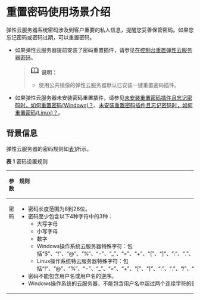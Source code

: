 # 重置密码使用场景介绍<a name="ZH-CN_TOPIC_0035643949"></a>

弹性云服务器系统密码涉及到客户重要的私人信息，提醒您妥善保管密码。如果您忘记密码或密码过期，可以重置密码。

-   如果弹性云服务器提前安装了密码重置插件，请参见[在控制台重置弹性云服务器密码](在控制台重置弹性云服务器密码.md)。

    >![](public_sys-resources/icon-note.gif) **说明：** 
    >-   使用公共镜像的弹性云服务器默认已安装一键重置密码插件。

-   如果弹性云服务器未安装密码重置插件，请参见[未安装重置密码插件且忘记密码时，如何重置密码\(Windows\)？](https://support.huaweicloud.com/ecs_faq/zh-cn_topic_0179487873.html)、[未安装重置密码插件且忘记密码时，如何重置密码\(Linux\)？](https://support.huaweicloud.com/ecs_faq/zh-cn_topic_0179487874.html)。

## 背景信息<a name="section1655373011248"></a>

弹性云服务器的密码规则如[表1](#zh-cn_topic_0021426802_table4381109318958)所示。

**表 1**  密码设置规则

<a name="zh-cn_topic_0021426802_table4381109318958"></a>
<table><thead align="left"><tr id="zh-cn_topic_0067909751_zh-cn_topic_0021426802_row925712618958"><th class="cellrowborder" valign="top" width="18.000000000000004%" id="mcps1.2.4.1.1"><p id="zh-cn_topic_0067909751_zh-cn_topic_0021426802_p1162970218958"><a name="zh-cn_topic_0067909751_zh-cn_topic_0021426802_p1162970218958"></a><a name="zh-cn_topic_0067909751_zh-cn_topic_0021426802_p1162970218958"></a>参数</p>
</th>
<th class="cellrowborder" valign="top" width="58.910000000000004%" id="mcps1.2.4.1.2"><p id="zh-cn_topic_0067909751_zh-cn_topic_0021426802_p248177818958"><a name="zh-cn_topic_0067909751_zh-cn_topic_0021426802_p248177818958"></a><a name="zh-cn_topic_0067909751_zh-cn_topic_0021426802_p248177818958"></a>规则</p>
</th>
<th class="cellrowborder" valign="top" width="23.090000000000003%" id="mcps1.2.4.1.3"><p id="zh-cn_topic_0067909751_zh-cn_topic_0021426802_p6680635518958"><a name="zh-cn_topic_0067909751_zh-cn_topic_0021426802_p6680635518958"></a><a name="zh-cn_topic_0067909751_zh-cn_topic_0021426802_p6680635518958"></a>样例</p>
</th>
</tr>
</thead>
<tbody><tr id="zh-cn_topic_0067909751_zh-cn_topic_0021426802_row4260571318958"><td class="cellrowborder" valign="top" width="18.000000000000004%" headers="mcps1.2.4.1.1 "><p id="zh-cn_topic_0067909751_zh-cn_topic_0021426802_p2851073918958"><a name="zh-cn_topic_0067909751_zh-cn_topic_0021426802_p2851073918958"></a><a name="zh-cn_topic_0067909751_zh-cn_topic_0021426802_p2851073918958"></a>密码</p>
</td>
<td class="cellrowborder" valign="top" width="58.910000000000004%" headers="mcps1.2.4.1.2 "><a name="zh-cn_topic_0067909751_zh-cn_topic_0021426802_ul5961106018958"></a><a name="zh-cn_topic_0067909751_zh-cn_topic_0021426802_ul5961106018958"></a><ul id="zh-cn_topic_0067909751_zh-cn_topic_0021426802_ul5961106018958"><li>密码长度范围为8到26位。</li><li>密码至少包含以下4种字符中的3种：<a name="zh-cn_topic_0067909751_zh-cn_topic_0021426802_ul24583583181022"></a><a name="zh-cn_topic_0067909751_zh-cn_topic_0021426802_ul24583583181022"></a><ul id="zh-cn_topic_0067909751_zh-cn_topic_0021426802_ul24583583181022"><li>大写字母</li><li>小写字母</li><li>数字</li><li>Windows操作系统<span id="text13313716705"><a name="text13313716705"></a><a name="text13313716705"></a>云服务器</span>特殊字符：包括<span class="parmvalue" id="zh-cn_topic_0067909751_parmvalue82532885311"><a name="zh-cn_topic_0067909751_parmvalue82532885311"></a><a name="zh-cn_topic_0067909751_parmvalue82532885311"></a>“$”</span>、<span class="parmvalue" id="zh-cn_topic_0067909751_parmvalue172652895318"><a name="zh-cn_topic_0067909751_parmvalue172652895318"></a><a name="zh-cn_topic_0067909751_parmvalue172652895318"></a>“!”</span>、<span class="parmvalue" id="zh-cn_topic_0067909751_parmvalue12662865312"><a name="zh-cn_topic_0067909751_parmvalue12662865312"></a><a name="zh-cn_topic_0067909751_parmvalue12662865312"></a>“@”</span>、<span class="parmvalue" id="zh-cn_topic_0067909751_parmvalue15263281530"><a name="zh-cn_topic_0067909751_parmvalue15263281530"></a><a name="zh-cn_topic_0067909751_parmvalue15263281530"></a>“%”</span>、<span class="parmvalue" id="zh-cn_topic_0067909751_parmvalue7269283538"><a name="zh-cn_topic_0067909751_parmvalue7269283538"></a><a name="zh-cn_topic_0067909751_parmvalue7269283538"></a>“-”</span>、<span class="parmvalue" id="zh-cn_topic_0067909751_parmvalue426628125315"><a name="zh-cn_topic_0067909751_parmvalue426628125315"></a><a name="zh-cn_topic_0067909751_parmvalue426628125315"></a>“_”</span>、<span class="parmvalue" id="zh-cn_topic_0067909751_parmvalue226102815533"><a name="zh-cn_topic_0067909751_parmvalue226102815533"></a><a name="zh-cn_topic_0067909751_parmvalue226102815533"></a>“=”</span>、<span class="parmvalue" id="zh-cn_topic_0067909751_parmvalue52662825314"><a name="zh-cn_topic_0067909751_parmvalue52662825314"></a><a name="zh-cn_topic_0067909751_parmvalue52662825314"></a>“+”</span>、<span class="parmvalue" id="zh-cn_topic_0067909751_parmvalue172618286538"><a name="zh-cn_topic_0067909751_parmvalue172618286538"></a><a name="zh-cn_topic_0067909751_parmvalue172618286538"></a>“[”</span>、<span class="parmvalue" id="zh-cn_topic_0067909751_zh-cn_topic_0021426802_parmvalue60359257144629"><a name="zh-cn_topic_0067909751_zh-cn_topic_0021426802_parmvalue60359257144629"></a><a name="zh-cn_topic_0067909751_zh-cn_topic_0021426802_parmvalue60359257144629"></a>“]”</span>、<span class="parmvalue" id="zh-cn_topic_0067909751_zh-cn_topic_0021426802_parmvalue60561486144642"><a name="zh-cn_topic_0067909751_zh-cn_topic_0021426802_parmvalue60561486144642"></a><a name="zh-cn_topic_0067909751_zh-cn_topic_0021426802_parmvalue60561486144642"></a>“:”</span>、<span class="parmvalue" id="zh-cn_topic_0067909751_zh-cn_topic_0021426802_parmvalue9333307144657"><a name="zh-cn_topic_0067909751_zh-cn_topic_0021426802_parmvalue9333307144657"></a><a name="zh-cn_topic_0067909751_zh-cn_topic_0021426802_parmvalue9333307144657"></a>“.”</span>、<span class="parmvalue" id="zh-cn_topic_0067909751_zh-cn_topic_0021426802_parmvalue6070704514474"><a name="zh-cn_topic_0067909751_zh-cn_topic_0021426802_parmvalue6070704514474"></a><a name="zh-cn_topic_0067909751_zh-cn_topic_0021426802_parmvalue6070704514474"></a>“/”</span>、<span class="parmvalue" id="zh-cn_topic_0067909751_parmvalue19441647111215"><a name="zh-cn_topic_0067909751_parmvalue19441647111215"></a><a name="zh-cn_topic_0067909751_parmvalue19441647111215"></a>“,”</span>和<span class="parmvalue" id="zh-cn_topic_0067909751_zh-cn_topic_0021426802_parmvalue12765627144711"><a name="zh-cn_topic_0067909751_zh-cn_topic_0021426802_parmvalue12765627144711"></a><a name="zh-cn_topic_0067909751_zh-cn_topic_0021426802_parmvalue12765627144711"></a>“?”</span></li><li>Linux操作系统特<span id="text14704122114019"><a name="text14704122114019"></a><a name="text14704122114019"></a>云服务器</span>特殊字符：包括<span class="parmvalue" id="zh-cn_topic_0067909751_parmvalue2087442019399"><a name="zh-cn_topic_0067909751_parmvalue2087442019399"></a><a name="zh-cn_topic_0067909751_parmvalue2087442019399"></a>“!”</span>、<span class="parmvalue" id="zh-cn_topic_0067909751_parmvalue587413204392"><a name="zh-cn_topic_0067909751_parmvalue587413204392"></a><a name="zh-cn_topic_0067909751_parmvalue587413204392"></a>“@”</span>、<span class="parmvalue" id="zh-cn_topic_0067909751_parmvalue1687452023910"><a name="zh-cn_topic_0067909751_parmvalue1687452023910"></a><a name="zh-cn_topic_0067909751_parmvalue1687452023910"></a>“%”</span>、<span class="parmvalue" id="zh-cn_topic_0067909751_parmvalue1887513207391"><a name="zh-cn_topic_0067909751_parmvalue1887513207391"></a><a name="zh-cn_topic_0067909751_parmvalue1887513207391"></a>“-”</span>、<span class="parmvalue" id="zh-cn_topic_0067909751_parmvalue787582043918"><a name="zh-cn_topic_0067909751_parmvalue787582043918"></a><a name="zh-cn_topic_0067909751_parmvalue787582043918"></a>“_”</span>、<span class="parmvalue" id="zh-cn_topic_0067909751_parmvalue1387515204397"><a name="zh-cn_topic_0067909751_parmvalue1387515204397"></a><a name="zh-cn_topic_0067909751_parmvalue1387515204397"></a>“=”</span>、<span class="parmvalue" id="zh-cn_topic_0067909751_parmvalue8875162015399"><a name="zh-cn_topic_0067909751_parmvalue8875162015399"></a><a name="zh-cn_topic_0067909751_parmvalue8875162015399"></a>“+”</span>、<span class="parmvalue" id="zh-cn_topic_0067909751_parmvalue387518203396"><a name="zh-cn_topic_0067909751_parmvalue387518203396"></a><a name="zh-cn_topic_0067909751_parmvalue387518203396"></a>“[”</span>、<span class="parmvalue" id="zh-cn_topic_0067909751_parmvalue2087592073917"><a name="zh-cn_topic_0067909751_parmvalue2087592073917"></a><a name="zh-cn_topic_0067909751_parmvalue2087592073917"></a>“]”</span>、<span class="parmvalue" id="zh-cn_topic_0067909751_parmvalue13875102053917"><a name="zh-cn_topic_0067909751_parmvalue13875102053917"></a><a name="zh-cn_topic_0067909751_parmvalue13875102053917"></a>“:”</span>、<span class="parmvalue" id="zh-cn_topic_0067909751_parmvalue13875152013397"><a name="zh-cn_topic_0067909751_parmvalue13875152013397"></a><a name="zh-cn_topic_0067909751_parmvalue13875152013397"></a>“.”</span>、<span class="parmvalue" id="zh-cn_topic_0067909751_parmvalue13875202013919"><a name="zh-cn_topic_0067909751_parmvalue13875202013919"></a><a name="zh-cn_topic_0067909751_parmvalue13875202013919"></a>“/”</span>、<span class="parmvalue" id="zh-cn_topic_0067909751_parmvalue5875102093915"><a name="zh-cn_topic_0067909751_parmvalue5875102093915"></a><a name="zh-cn_topic_0067909751_parmvalue5875102093915"></a>“^”</span>、<span class="parmvalue" id="zh-cn_topic_0067909751_parmvalue20875132012393"><a name="zh-cn_topic_0067909751_parmvalue20875132012393"></a><a name="zh-cn_topic_0067909751_parmvalue20875132012393"></a>“,”</span>、<span class="parmvalue" id="zh-cn_topic_0067909751_parmvalue88762020113912"><a name="zh-cn_topic_0067909751_parmvalue88762020113912"></a><a name="zh-cn_topic_0067909751_parmvalue88762020113912"></a>“{”</span>、<span class="parmvalue" id="zh-cn_topic_0067909751_parmvalue128761420163911"><a name="zh-cn_topic_0067909751_parmvalue128761420163911"></a><a name="zh-cn_topic_0067909751_parmvalue128761420163911"></a>“}”</span>和<span class="parmvalue" id="zh-cn_topic_0067909751_parmvalue178764203393"><a name="zh-cn_topic_0067909751_parmvalue178764203393"></a><a name="zh-cn_topic_0067909751_parmvalue178764203393"></a>“?”</span></li></ul>
</li><li>密码不能包含用户名或用户名的逆序。</li><li>Windows操作系统的<span id="text153189271104"><a name="text153189271104"></a><a name="text153189271104"></a>云服务器</span>，不能包含用户名中超过两个连续字符的部分。</li></ul>
</td>
<td class="cellrowborder" valign="top" width="23.090000000000003%" headers="mcps1.2.4.1.3 "><p id="zh-cn_topic_0067909751_zh-cn_topic_0021426802_p6481855218958"><a name="zh-cn_topic_0067909751_zh-cn_topic_0021426802_p6481855218958"></a><a name="zh-cn_topic_0067909751_zh-cn_topic_0021426802_p6481855218958"></a>YNbUwp!dUc9MClnv</p>
<div class="note" id="note18511011891"><a name="note18511011891"></a><a name="note18511011891"></a><span class="notetitle"> 说明： </span><div class="notebody"><p id="p351011796"><a name="p351011796"></a><a name="p351011796"></a>样例密码随机生成，请勿复制使用样例。</p>
</div></div>
</td>
</tr>
</tbody>
</table>


